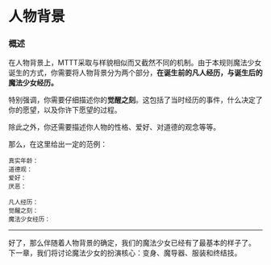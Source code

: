 # 人物背景

### 概述

在人物背景上，MTTT采取与样貌相似而又截然不同的机制。由于本规则魔法少女诞生的方式，你需要将人物背景分为两个部分，**在诞生前的凡人经历，与诞生后的魔法少女经历。**

特别强调，你需要仔细描述你的**觉醒之刻**。这包括了当时经历的事件，什么决定了你的愿望，以及你许下愿望的过程。

除此之外，你还需要描述你人物的性格、爱好、对道德的观念等等。

那么，在这里给出一定的范例：

```text
真实年龄：
道德观：
爱好：
厌恶：

凡人经历：
觉醒之刻：
魔法少女经历：
```
***

好了，那么伴随着人物背景的确定，我们的魔法少女已经有了最基本的样子了。
下一章，我们将讨论魔法少女的扮演核心：变身、魔导器、服装和终结技。

